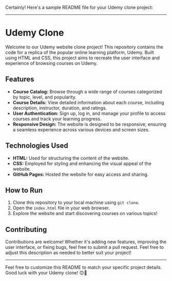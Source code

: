 Certainly! Here's a sample README file for your Udemy clone project:

---

# Udemy Clone

Welcome to our Udemy website clone project! This repository contains the code for a replica of the popular online learning platform, Udemy. Built using HTML and CSS, this project aims to recreate the user interface and experience of browsing courses on Udemy.

## Features

- **Course Catalog:** Browse through a wide range of courses categorized by topic, level, and popularity.
- **Course Details:** View detailed information about each course, including description, instructor, duration, and ratings.
- **User Authentication:** Sign up, log in, and manage your profile to access courses and track your learning progress.
- **Responsive Design:** The website is designed to be responsive, ensuring a seamless experience across various devices and screen sizes.

## Technologies Used

- **HTML:** Used for structuring the content of the website.
- **CSS:** Employed for styling and enhancing the visual appeal of the website.
- **GitHub Pages:** Hosted the website for easy access and sharing.

## How to Run

1. Clone this repository to your local machine using `git clone`.
2. Open the `index.html` file in your web browser.
3. Explore the website and start discovering courses on various topics!

## Contributing

Contributions are welcome! Whether it's adding new features, improving the user interface, or fixing bugs, feel free to submit a pull request. Feel free to adjust this description as needed to better suit your project!

---

Feel free to customize this README to match your specific project details. Good luck with your Udemy clone! 😊🚀
